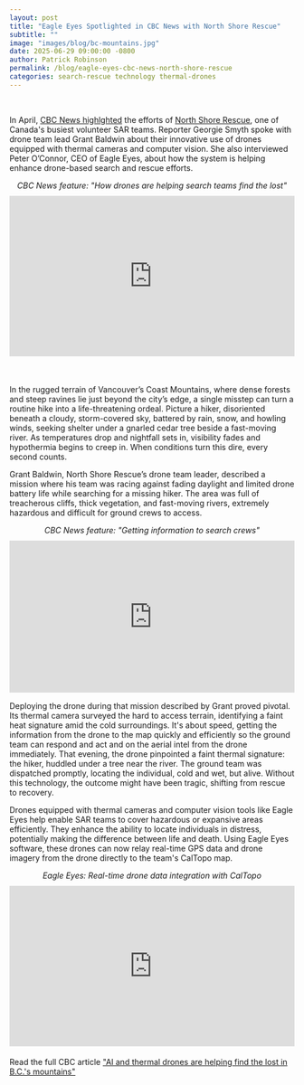 ```yaml
---
layout: post
title: "Eagle Eyes Spotlighted in CBC News with North Shore Rescue"
subtitle: ""
image: "images/blog/bc-mountains.jpg"
date: 2025-06-29 09:00:00 -0800
author: Patrick Robinson
permalink: /blog/eagle-eyes-cbc-news-north-shore-rescue
categories: search-rescue technology thermal-drones
---
```


<br>

In April, <a href="https://www.cbc.ca/news/canada/british-columbia/technology-drone-artificial-intelligence-search-rescue-british-columbia-mountains-1.7492363" target="_blank" rel="noopener">CBC News highlghted</a> the efforts of <a href="https://www.northshorerescue.com/" target="_blank" rel="noopener">North Shore Rescue</a>, one of Canada's busiest volunteer SAR teams. Reporter Georgie Smyth spoke with drone team lead Grant Baldwin about their innovative use of drones equipped with thermal cameras and computer vision. She also interviewed Peter O’Connor, CEO of Eagle Eyes, about how the system is helping enhance drone-based search and rescue efforts.


<!-- CBC Video Embed -->
<div style="text-align: center; font-style: italic; margin-bottom: 10px;">
  CBC News feature: "How drones are helping search teams find the lost"
</div>
<div style="position:relative; width:100%; height:0px; padding-bottom:56.250%; margin-bottom: 20px;">
  <iframe width="100%" height="100%" src="https://www.youtube.com/embed/9ZS98M0ZiGY?si=GJf2JsJ92OYY4j8u" title="YouTube video player" frameborder="0" allow="accelerometer; autoplay; clipboard-write; encrypted-media; gyroscope; picture-in-picture; web-share" referrerpolicy="strict-origin-when-cross-origin" allowfullscreen style="border:none; width:100%; height:100%; position:absolute; left:0px; top:0px; overflow:hidden;"></iframe>
</div>


<br>

In the rugged terrain of Vancouver’s Coast Mountains, where dense forests and steep ravines lie just beyond the city’s edge, a single misstep can turn a routine hike into a life-threatening ordeal. Picture a hiker, disoriented beneath a cloudy, storm-covered sky, battered by rain, snow, and howling winds, seeking shelter under a gnarled cedar tree beside a fast-moving river. As temperatures drop and nightfall sets in, visibility fades and hypothermia begins to creep in. When conditions turn this dire, every second counts.


Grant Baldwin, North Shore Rescue’s drone team leader, described a mission where his team was racing against fading daylight and limited drone battery life while searching for a missing hiker. The area was full of treacherous cliffs, thick vegetation, and fast-moving rivers, extremely hazardous and difficult for ground crews to access.


<!-- CBC Video Embed -->
<div style="text-align: center; font-style: italic; margin-bottom: 10px;">
  CBC News feature: "Getting information to search crews"
</div>
<div style="position:relative; width:100%; height:0px; padding-bottom:53.438%">
  <iframe allow="fullscreen" allowfullscreen height="100%" src="https://streamable.com/e/bkohew?" width="100%" style="border:none; width:100%; height:100%; position:absolute; left:0px; top:0px; overflow:hidden;"></iframe>
</div>

Deploying the drone during that mission described by Grant proved pivotal. Its thermal camera surveyed the hard to access terrain, identifying a faint heat signature amid the cold surroundings. It's about speed, getting the information from the drone to the map quickly and efficiently so the ground team can respond and act and on the aerial intel from the drone immediately. That evening, the drone pinpointed a faint thermal signature: the hiker, huddled under a tree near the river. The ground team was dispatched promptly, locating the individual, cold and wet, but alive. Without this technology, the outcome might have been tragic, shifting from rescue to recovery.

Drones equipped with thermal cameras and computer vision tools like Eagle Eyes help enable SAR teams to cover hazardous or expansive areas efficiently. They enhance the ability to locate individuals in distress, potentially making the difference between life and death. Using Eagle Eyes software, these drones can now relay real-time GPS data and drone imagery from the drone directly to the team's CalTopo map.

<!-- Eagle Eyes CalTopo Integration Video -->
<div style="text-align: center; font-style: italic; margin-bottom: 10px;">
  Eagle Eyes: Real-time drone data integration with CalTopo
</div>
<div style="position:relative; width:100%; height:0px; padding-bottom:56.250%; margin-bottom: 20px;">
  <iframe width="100%" height="100%" src="https://www.youtube.com/embed/wyg47If033M?si=GJf2JsJ92OYY4j8u" title="Eagle Eyes CalTopo Integration" frameborder="0" allow="accelerometer; autoplay; clipboard-write; encrypted-media; gyroscope; picture-in-picture; web-share" referrerpolicy="strict-origin-when-cross-origin" allowfullscreen style="border:none; width:100%; height:100%; position:absolute; left:0px; top:0px; overflow:hidden;"></iframe>
</div>

Read the full CBC article <a href="https://www.cbc.ca/news/canada/british-columbia/technology-drone-artificial-intelligence-search-rescue-british-columbia-mountains-1.7492363" target="_blank" rel="noopener">"AI and thermal drones are helping find the lost in B.C.'s mountains"</a>



<br>
